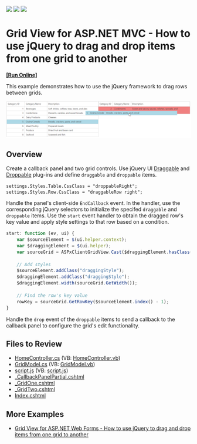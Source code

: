 <!-- default badges list -->
![](https://img.shields.io/endpoint?url=https://codecentral.devexpress.com/api/v1/VersionRange/128550008/13.2.9%2B)
[![](https://img.shields.io/badge/Open_in_DevExpress_Support_Center-FF7200?style=flat-square&logo=DevExpress&logoColor=white)](https://supportcenter.devexpress.com/ticket/details/T116869)
[![](https://img.shields.io/badge/📖_How_to_use_DevExpress_Examples-e9f6fc?style=flat-square)](https://docs.devexpress.com/GeneralInformation/403183)
<!-- default badges end -->
# Grid View for ASP.NET MVC - How to use jQuery to drag and drop items from one grid to another
<!-- run online -->
**[[Run Online]](https://codecentral.devexpress.com/128550008/)**
<!-- run online end -->

This example demonstrates how to use the jQuery framework to drag rows between grids.

![Drag and drop grid rows](DragAndDropGridRows.png)

## Overview

Create a callback panel and two grid controls. Use jQuery UI [Draggable](https://jqueryui.com/draggable) and [Droppable](https://jqueryui.com/droppable) plug-ins and define `draggable` and `droppable` items.

```cshtml
settings.Styles.Table.CssClass = "droppableRight";
settings.Styles.Row.CssClass = "draggableRow right";
```

Handle the panel's client-side `EndCallback` event. In the handler, use the corresponding jQuery selectors to initialize the specifed `draggable` and `droppable` items. Use the `start` event handler to obtain the dragged row's key value and apply style settings to that row based on a condition.

```js
start: function (ev, ui) {
    var $sourceElement = $(ui.helper.context);
    var $draggingElement = $(ui.helper);
    var sourceGrid = ASPxClientGridView.Cast($draggingElement.hasClass("left") ? "gridOne" : "gridTwo");

    // Add styles
    $sourceElement.addClass("draggingStyle");
    $draggingElement.addClass("draggingStyle");
    $draggingElement.width(sourceGrid.GetWidth());

    // Find the row's key value
    rowKey = sourceGrid.GetRowKey($sourceElement.index() - 1);
}
```

Handle the `drop` event of the `droppable` items to send a callback to the callback panel to configure the grid's edit functionality.

## Files to Review

* [HomeController.cs](./CS/dragDropMvc/Controllers/HomeController.cs) (VB: [HomeController.vb](./VB/dragDropMvc/Controllers/HomeController.vb))
* [GridModel.cs](./CS/dragDropMvc/Models/GridModel.cs) (VB: [GridModel.vb](./VB/dragDropMvc/Models/GridModel.vb))
* [script.js](./CS/dragDropMvc/Scripts/script.js) (VB: [script.js](./VB/dragDropMvc/Scripts/script.js))
* [_CallbackPanelPartial.cshtml](./CS/dragDropMvc/Views/Home/_CallbackPanelPartial.cshtml)
* [_GridOne.cshtml](./CS/dragDropMvc/Views/Home/_GridOne.cshtml)
* [_GridTwo.cshtml](./CS/dragDropMvc/Views/Home/_GridTwo.cshtml)
* [Index.cshtml](./CS/dragDropMvc/Views/Home/Index.cshtml)

## More Examples

* [Grid View for ASP.NET Web Forms - How to use jQuery to drag and drop items from one grid to another](https://github.com/DevExpress-Examples/asp-net-web-forms-grid-use-jquery-to-drag-and-drop-rows)
